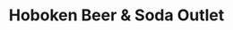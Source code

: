 ---
title: "Hoboken Beer & Soda Outlet"
url: /hoboken/hoboken-beer-and-soda-outlet/
shop: wholesale
---